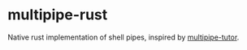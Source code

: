 # multipipe-rust
Native rust implementation of shell pipes, inspired by [multipipe-tutor](https://github.com/clementvidon/Multipipe_tutor).
